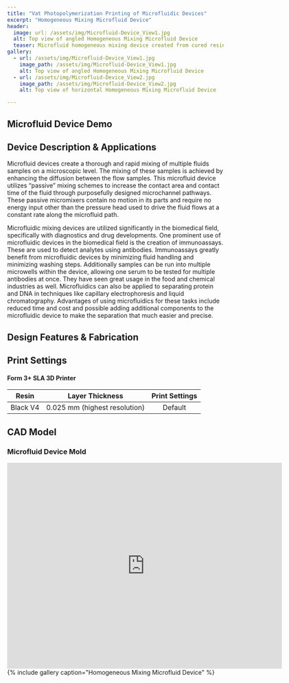```yaml
---
title: "Vat Photopolymerization Printing of Microfluidic Devices"
excerpt: "Homogeneous Mixing Microfluid Device"
header:
  image: url: /assets/img/Microfluid-Device_View1.jpg
  alt: Top view of angled Homogeneous Mixing Microfluid Device
  teaser: Microfluid homogeneous mixing device created from cured resin mold 
gallery:
  - url: /assets/img/Microfluid-Device_View1.jpg
    image_path: /assets/img/Microfluid-Device_View1.jpg
    alt: Top view of angled Homogeneous Mixing Microfluid Device
  - url: /assets/img/Microfluid-Device_View2.jpg
    image_path: /assets/img/Microfluid-Device_View2.jpg
    alt: Top view of horizontal Homogeneous Mixing Microfluid Device

---
```

## Microfluid Device Demo

## Device Description & Applications
Microfluid devices create a thorough and rapid mixing of multiple fluids samples on a microscopic level. The mixing of these samples is achieved by enhancing the diffusion between the flow samples. This microfluid device utilizes “passive” mixing schemes to increase the contact area and contact time of the fluid through purposefully designed microchannel pathways. These passive micromixers contain no motion in its parts and require no energy input other than the pressure head used to drive the fluid flows at a constant rate along the microfluid path.

Microfluidic mixing devices are utilized significantly in the biomedical field, specifically with diagnostics and drug developments. One prominent use of microfluidic devices in the biomedical field is the creation of immunoassays. These are used to detect analytes using antibodies. Immunoassays greatly benefit from microfluidic devices by minimizing fluid handling and minimizing washing steps. Additionally samples can be run into multiple microwells within the device, allowing one serum to be tested for multiple antibodies at once. They have seen great usage in the food and chemical industries as well. Microfluidics can also be applied to separating protein and DNA in techniques like capillary electrophoresis and liquid chromatography. Advantages of using microfluidics for these tasks include reduced time and cost and possible adding additional components to the microfluidic device to make the separation that much easier and precise. 

## Design Features & Fabrication

## Print Settings
#### Form 3+ SLA 3D Printer

| **Resin** | **Layer Thickness** | **Print Settings** |
| :---: | :---: | :---: |
| Black V4 | 0.025 mm (highest resolution) | Default |

## CAD Model
### Microfluid Device Mold
<iframe src="https://vanderbilt643.autodesk360.com/shares/public/SH35dfcQT936092f0e436ef03eacbd3864ff?mode=embed" width="640" height="480" allowfullscreen="true" webkitallowfullscreen="true" mozallowfullscreen="true"  frameborder="0"></iframe>
{% include gallery caption="Homogeneous Mixing Microfluid Device" %}
